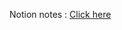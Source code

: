 Notion notes : <a href="https://www.notion.so/250a4e9763e280ce941be0050e83f966?v=250a4e9763e280a8818c000c18dfbf60&source=copy_link">Click here</a>